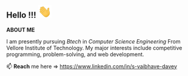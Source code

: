## Hello !!!  <img src="https://github.com/ABSphreak/ABSphreak/blob/master/gifs/Hi.gif" width="35px">

**ABOUT ME** 

I am presently pursuing *Btech* in *Computer Science Engineering* From Vellore Institute of Technology. My major interests include competitive programming, problem-solving, and web development.

<!-- <img align="right" alt="GIF" src="https://miro.medium.com/max/875/1*Urc28sbnORGOW5oyohQ06g.gif" width="350px" /> -->


<!-- ## 🚀 Skills
 Programming Lanuages
 <table>
 <tr>
  <td align="center"><img src="https://simpleicons.org/icons/cplusplus.svg" width="45px" height="45px" /><br/><sub><b>C++</b></sub></td>
  <td align="center"><img src="https://simpleicons.org/icons/python.svg" width="45px" height="45px" /><br/><sub><b>Python</b></sub></td>
  <td align="center"><img src="https://simpleicons.org/icons/c.svg" width="45px" height="45px" /><br/><sub><b>C</b></sub></td>
 </tr>
 </table>
 Web Development
 <table>
 <tr>
  <td align="center"><img src="https://simpleicons.org/icons/html5.svg" width="45px" height="45px" /><br/><sub><b>HTML5</b></sub></td>
  <td align="center"><img src="https://simpleicons.org/icons/css3.svg" width="45px" height="45px" /><br/><sub><b>CSS3</b></sub></td>
  <td align="center"><img src="https://simpleicons.org/icons/javascript.svg" width="45px" height="45px" /><br/><sub><b>JavaScript</b></sub></td>
  <td align="center"><img src="https://simpleicons.org/icons/bootstrap.svg" width="45px" height="45px" /><br/><sub><b>Bootstrap</b></sub></td>
  <td align="center"><img src="https://simpleicons.org/icons/php.svg" width="45px" height="45px" /><br/><sub><b>PHP</b></sub></td>
  <td align="center"><img src="https://simpleicons.org/icons/mysql.svg" width="45px" height="45px" /><br/><sub><b>MySQL</b></sub></td>
 </tr>
 </table> -->

📫 **Reach** me here => https://www.linkedin.com/in/s-vaibhave-davey


<!--  ![Vaibhave's github stats](https://github-readme-stats.vercel.app/api?username=VaibhaveS&count_private=true&show_icons=true)        
 ![visitors](https://visitor-badge.laobi.icu/badge?page_id=VaibhaveS.VaibhaveS)
 [![Top Langs](https://github-readme-stats.vercel.app/api/top-langs/?username=VaibhaveS&layout=compact)](https://github.com/anuraghazra/github-readme-stats)  -->
